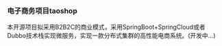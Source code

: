 ### 电子商务项目taoshop
本开源项目拟采用B2B2C的商业模式，采用SpringBoot+SpringCloud或者Dubbo技术栈实现微服务，实现一款分布式集群的高性能电商系统。(开发中...)
